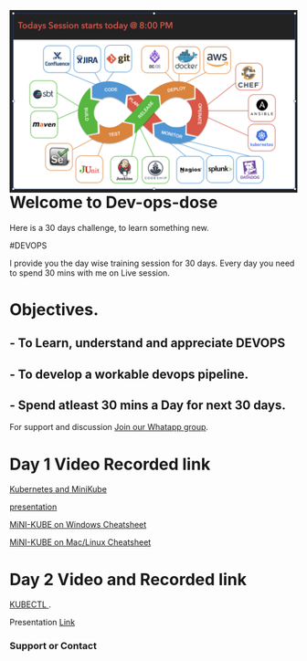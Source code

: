 <img src="Day2.png"
     alt="Markdown Monster icon"
     style="float: left; margin-right: 10px;" />

# Welcome to Dev-ops-dose

Here is a 30 days challenge, to learn something new. 

#DEVOPS

I provide you the day wise training session for 30 days. 
Every day you need to spend 30 mins with me on Live session. 


# Objectives.

## - To Learn, understand and appreciate DEVOPS 
## - To develop a workable devops pipeline.
## - Spend atleast 30 mins a Day for next 30 days. 





For support and discussion  [Join our Whatapp group](https://chat.whatsapp.com/EYtBtyICAYwCVAngWKqUgi).

#  Day 1 Video Recorded link

[Kubernetes and MiniKube ](https://youtu.be/d-7S7n8pcUQ)

[presentation](https://github.com/sachinvastrad/dev-ops-dose/blob/master/k8day1.pdf)

[MiNI-KUBE on Windows Cheatsheet](https://github.com/sachinvastrad/dev-ops-dose/blob/master/MiniKubeOnWindows.md)

[MiNI-KUBE on Mac/Linux  Cheatsheet ](https://github.com/sachinvastrad/dev-ops-dose/blob/master/MiniKubeOnMac.md)

#  Day 2 Video and Recorded link

[KUBECTL ](https://youtu.be/_hrITUq_aMA).

Presentation [Link](https://github.com/sachinvastrad/dev-ops-dose/blob/master/K8DAY2.pdf)

### Support or Contact

